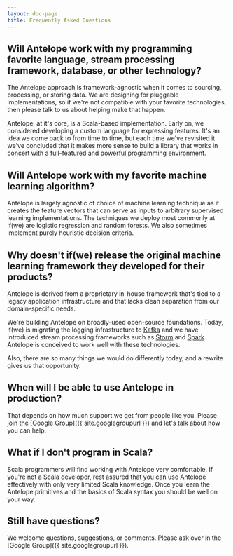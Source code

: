 ```yaml
---
layout: doc-page
title: Frequently Asked Questions
---
```


## Will Antelope work with my programming favorite language, stream processing framework, database, or other technology?

The Antelope approach is framework-agnostic when it comes to sourcing, processing, or storing
data.  We are designing for pluggable implementations, so if we're not compatible with your
favorite technologies, then please talk to us about helping make that happen.

Antelope, at it's core, is a Scala-based implementation.  Early on, we considered developing a
custom language for expressing features.  It's an idea we come back to from time to time, but
each time we've revisited it we've concluded that it makes more sense to build a library that
works in concert with a full-featured and powerful programming environment.

## Will Antelope work with my favorite machine learning algorithm?

Antelope is largely agnostic of choice of machine learning technique as it creates the feature
vectors that can serve as inputs to arbitrary supervised learning implementations.  The
techniques we deploy most commonly at if(we) are logistic regression and random forests.  We
also sometimes implement purely heuristic decision criteria.

## Why doesn't if(we) release the original machine learning framework they developed for their products?

Antelope is derived from a proprietary in-house framework that's tied to a legacy
application infrastructure and that lacks clean separation from our
domain-specific needs.

We're building Antelope on broadly-used open-source foundations.  Today, if(we) is
migrating the logging infrastructure to [Kafka](https://kafka.apache.org/) and we
have introduced stream processing frameworks such as [Storm](https://storm.apache.org/)
and [Spark](https://spark.apache.org/). Antelope is conceived to work well with these technologies.

Also, there are so many things we would do differently today, and a rewrite gives
us that opportunity.

## When will I be able to use Antelope in production?

That depends on how much support we get from people like you.  Please join the
[Google Group]({{ site.googlegroupurl }}) and let's talk about
how you can help.

## What if I don't program in Scala?

Scala programmers will find working with Antelope very comfortable.  If you're not a Scala
developer, rest assured that you can use Antelope effectively with only very limited
Scala knowledge.  Once you learn the Antelope primitives and the basics of Scala syntax
you should be well on your way.

## Still have questions?

We welcome questions, suggestions, or comments. Please ask over in the [Google Group]({{ site.googlegroupurl }}).